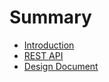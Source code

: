# Summary

* [Introduction](readme.md)
* [REST API](docs/atlanta_rest_api.md)
* [Design Document](docs/design_document.md)

